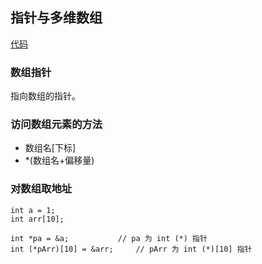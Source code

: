 ## 指针与多维数组

[代码](demo-5/demo-5/demo-5.cpp)

### 数组指针

指向数组的指针。

### 访问数组元素的方法

- 数组名[下标]
- *(数组名+偏移量)

### 对数组取地址

```
int a = 1;
int arr[10];

int *pa = &a;           // pa 为 int (*) 指针
int (*pArr)[10] = &arr;     // pArr 为 int (*)[10] 指针
```